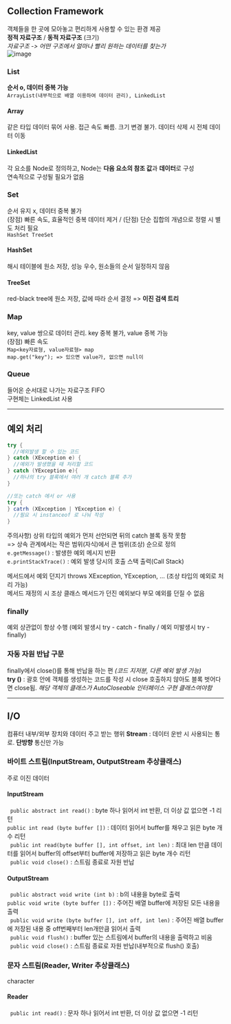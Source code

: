## Collection Framework
객체들을 한 곳에 모아놓고 편리하게 사용할 수 있는 환경 제공  
**정적 자료구조** / **동적 자료구조**  (크기)  
*자료구조 -> 어떤 구조에서 얼마나 빨리 원하는 데이터를 찾는가*  
![image](https://github.com/jw-choi-kzz/SSAFY/assets/141205653/fe83e0fc-a47d-4c4f-853c-9d3bbf8060f8)
  
### List
**순서 o, 데이터 중복 가능**  
```ArrayList(내부적으로 배열 이용하여 데이터 관리), LinkedList```  
#### Array
같은 타입 데이터 묶어 사용. 접근 속도 빠름. 크기 변경 불가. 데이터 삭제 시 전체 데이터 이동
#### LinkedList
각 요소를 Node로 정의하고, Node는 **다음 요소의 참조 값**과 **데이터**로 구성  
연속적으로 구성될 필요가 없음
  
### Set
순서 유지 x, 데이터 중복 불가  
(장점) 빠른 속도, 효율적인 중복 데이터 제거 / (단점) 단순 집합의 개념으로 정렬 시 별도 처리 필요  
```HashSet TreeSet```  
#### HashSet
해시 테이블에 원소 저장, 성능 우수, 원소들의 순서 일정하지 않음  
#### TreeSet
red-black tree에 원소 저장, 값에 따라 순서 결정 => **이진 검색 트리**  
   
### Map
key, value 쌍으로 데이터 관리. key 중복 불가, value 중복 가능  
(장점) 빠른 속도  
```Map<key자료형, value자료형> map```  
```map.get("key"); => 있으면 value가, 없으면 null이```  
  
### Queue
들어온 순서대로 나가는 자료구조 FIFO  
구현체는 LinkedList 사용  
    
----------------
  
## 예외 처리
```java
try {
  //예외발생 할 수 있는 코드
} catch (XException e) {
  //예외가 발생했을 때 처리할 코드
} catch (YException e){
  //하나의 try 블록에서 여러 개 catch 블록 추가
}

//또는 catch 에서 or 사용
try {
} catrh (XException | YException e) {
  //필요 시 instanceof 로 나눠 작성
}
```   
주의사항) 상위 타입의 예외가 먼저 선언되면 뒤의 catch 블록 동작 못함  
=> 상속 관계에서는 작은 범위(자식)에서 큰 범위(조상) 순으로 정의  
```e.getMessage()``` : 발생한 예외 메시지 반환  
```e.printStackTrace()``` : 예외 발생 당시의 호출 스택 출력(Call Stack)  
  
메서드에서 예외 던지기 throws XException, YException, ... (조상 타입의 예외로 처리 가능)  
메서드 재정의 시 조상 클래스 메서드가 던진 예외보다 부모 예외를 던질 수 없음  
  
### finally
예외 상관없이 항상 수행 (예외 발생시 try - catch - finally / 예외 미발생시 try - finally)  
  
### 자동 자원 반납 구문  
finally에서 close()를 통해 반납을 하는 편 *(코드 지저분, 다른 예외 발생 가능)*  
**try ()** : 괄호 안에 객체를 생성하는 코드를 작성 시 close 호출하지 않아도 블록 벗어다면 close됨. *해당 객체의 클래스가 AutoCloseable 인터페이스 구현 클래스여야함*  
    
----------------

## I/O
컴퓨터 내부/외부 장치와 데이터 주고 받는 행위
**Stream** : 데이터 운반 시 사용되는 통로. **단방향** 통신만 가능  
### 바이트 스트림(InputStream, OutputStream 추상클래스)  
주로 이진 데이터  
#### InputStream
``` public abstract int read()``` : byte 하나 읽어서 int 반환, 더 이상 값 없으면 -1 리턴  
``` public int read (byte buffer []) ``` : 데이터 읽어서 buffer를 채우고 읽은 byte 개수 리턴  
``` public int read(byte buffer [], int offset, int len)``` : 최대 len 만큼 데이터를 읽어서 buffer의 offset부터 buffer에 저장하고 읽은 byte 개수 리턴  
``` public void close()``` : 스트림 종료로 자원 반납  
#### OutputStream
``` public abstract void write (int b)``` : b의 내용을 byte로 출력  
``` public void write (byte buffer []) ``` : 주어진 배열 buffer에 저장된 모든 내용을 출력  
``` public void write (byte buffer [], int off, int len)``` : 주어진 배열 buffer에 저장된 내용 중 off번째부터 len개만큼 읽어서 출력  
``` public void flush()``` : buffer 있는 스트림에서 buffer의 내용을 출력하고 비움  
``` public void close()``` : 스트림 종료로 자원 반납(내부적으로 flush() 호출)  
  
### 문자 스트림(Reader, Writer 추상클래스)  
character  
#### Reader
``` public int read()``` : 문자 하나 읽어서 int 반환, 더 이상 값 없으면 -1 리턴  
``` 
